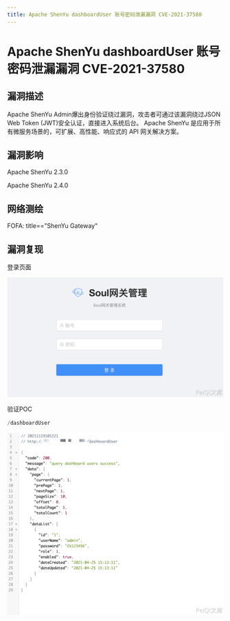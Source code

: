 ```yaml
---
title: Apache ShenYu dashboardUser 账号密码泄漏漏洞 CVE-2021-37580
---
```


# Apache ShenYu dashboardUser 账号密码泄漏漏洞 CVE-2021-37580

## 漏洞描述

Apache ShenYu Admin爆出身份验证绕过漏洞，攻击者可通过该漏洞绕过JSON Web Token (JWT)安全认证，直接进入系统后台。 Apache ShenYu 是应用于所有微服务场景的，可扩展、高性能、响应式的 API 网关解决方案。

## 漏洞影响

<a-checkbox checked>Apache ShenYu 2.3.0</a-checkbox></br>

<a-checkbox checked>Apache ShenYu 2.4.0</a-checkbox></br>

## 网络测绘

<a-checkbox checked>
<a-button href="https://fofa.info/result?qbase64=dGl0bGU9PSJTaGVuWXUgR2F0ZXdheSI%3D">FOFA: title=="ShenYu Gateway"</a-button>
</a-checkbox>

## 漏洞复现

登录页面

![img](../../../.vuepress/public/img/1637147081877-43f55f7c-036d-46b7-bc46-b6d8e84ab30c.png)

验证POC

```python
/dashboardUser
```

![img](../../../.vuepress/public/img/1637288016920-df3c79ba-5617-49e6-bac9-e27b7582eae5.png)